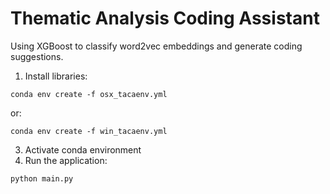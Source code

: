 # Thematic Analysis Coding Assistant

Using XGBoost to classify word2vec embeddings and generate coding suggestions.

1) Install libraries:

```
conda env create -f osx_tacaenv.yml
```

or:

```
conda env create -f win_tacaenv.yml
```

3) Activate conda environment
4) Run the application:

```
python main.py
```
